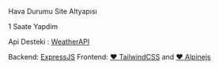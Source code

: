 Hava Durumu Site Altyapısı 

1 Saate Yapdim

Api Desteki : [WeatherAPI](https://weatherapi.com)

Backend: [ExpressJS](https://expressjs.com)
Frontend: [❤ TailwindCSS](https://tailwindcss.com) and [❤ Alpinejs](https://alpinejs.dev)
